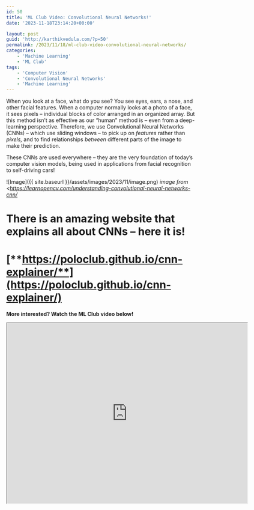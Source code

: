 ```yaml
---
id: 50
title: 'ML Club Video: Convolutional Neural Networks!'
date: '2023-11-18T23:14:20+00:00'

layout: post
guid: 'http://karthikvedula.com/?p=50'
permalink: /2023/11/18/ml-club-video-convolutional-neural-networks/
categories:
    - 'Machine Learning'
    - 'ML Club'
tags:
    - 'Computer Vision'
    - 'Convolutional Neural Networks'
    - 'Machine Learning'
---
```


When you look at a face, what do you see? You see eyes, ears, a nose, and other facial features. When a computer normally looks at a photo of a face, it sees pixels – individual blocks of color arranged in an organized array. But this method isn’t as effective as our “human” method is – even from a deep-learning perspective. Therefore, we use Convolutional Neural Networks (CNNs) – which use sliding windows – to pick up on *features* rather than *pixels,* and to find relationships *between* different parts of the image to make their prediction.

These CNNs are used everywhere – they are the very foundation of today’s computer vision models, being used in applications from facial recognition to self-driving cars!

![Image]({{ site.baseurl }}/assets/images/2023/11/image.png)
_image from <https://learnopencv.com/understanding-convolutional-neural-networks-cnn/_

# There is an amazing website that explains all about CNNs – here it is! 
# [**https://poloclub.github.io/cnn-explainer/**](https://poloclub.github.io/cnn-explainer/)

**More interested? Watch the ML Club video below!**

<iframe allow="autoplay" height="480" loading="lazy" src="https://drive.google.com/file/d/1opKwg5ds1mho8JVCYaFD4Pp4ht_6V8uw/preview" width="640"></iframe>
